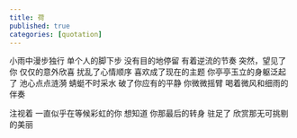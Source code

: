 ```yaml
---
title: 荷
published: true
categories: [quotation]
---
```


小雨中漫步独行
单个人的脚下步
没有目的地停留
有着逆流的节奏
突然，望见了你
仅仅的意外欣喜
扰乱了心情顺序
喜欢成了现在的主题
你亭亭玉立的身躯泛起了
池心点点涟漪
蜻蜓不时采水
破了你应有的平静
你微微摇臂
喝着微风和细雨的伴奏

注视着
一直似乎在等候彩虹的你
想知道
你那最后的转身
驻足了
欣赏那无可挑剔的美丽

